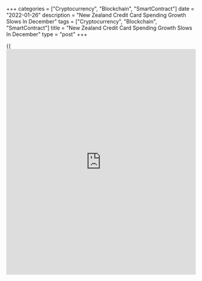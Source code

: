 +++
categories = ["Cryptocurrency", "Blockchain", "SmartContract"]
date = "2022-01-26"
description = "New Zealand Credit Card Spending Growth Slows In December"
tags = ["Cryptocurrency", "Blockchain", "SmartContract"]
title = "New Zealand Credit Card Spending Growth Slows In December"
type = "post"
+++

{{<iframe id="large-banner" src="https://www.bounty.group/#slide=24.0" width="100%" height="600" scrolling="no" style="border: 0px solid rgb(216, 221, 230); border-radius: 3px;">}}

New Zealand credit card spending rose at a softer pace in December, the
Reserve Bank of New Zealand said on Tuesday.

Credit card spending increased 0.2 percent monthly in December, after a
3.1 percent growth in November. Spending rose for the third straight
month.

On a yearly basis, credit card spending grew 1.2 percent in December,
after a 0.4 percent decrease in the previous month.

Domestic billings rose 0.1 percent monthly to NZ$4.274 billion and
overseas billings fell to NZ$335 million in December, data showed.

For comments and feedback [contact](https://www.playgroundfx.com/contact/): editorial@rtt[news](https://www.letsplayfx.com/blog/forex-news-website/).com

[Economic News][1]

 **What parts of the world are seeing the best (and worst) economic
performances lately? Click[here][2] to check out our [Econ Scorecard][2]
and find out! See up-to-the-moment [ranking](https://www.playgroundfx.com/blog/crypto-exchange-ranking/)s for the best and worst
performers in [GDP][3], [unemployment rate][4], [inflation][2] and much
more.**

   1. www.rtt[news](https://www.letsplayfx.com/blog/forex-news-website/).com/Content/EconomicNews.aspx
   2. www.rtt[news](https://www.letsplayfx.com/blog/forex-news-website/).com/economic-scorecard/world-rank/CPI/highest-performance.aspx
   3. www.rtt[news](https://www.letsplayfx.com/blog/forex-news-website/).com/economic-scorecard/world-rank/GDP/highest-performance.aspx
   4. www.rtt[news](https://www.letsplayfx.com/blog/forex-news-website/).com/economic-scorecard/world-rank/unemployment-rate/lowest-performance.aspx
